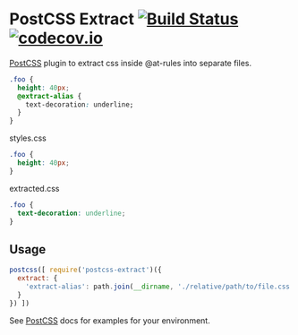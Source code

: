 # PostCSS Extract [![Build Status][ci-img]][ci] [![codecov.io][codecov-img]][codecov]

[PostCSS] plugin to extract css inside @at-rules into separate files.

[PostCSS]:     https://github.com/postcss/postcss
[ci-img]:      https://travis-ci.org/Nitive/postcss-extract.svg
[ci]:          https://travis-ci.org/Nitive/postcss-extract
[codecov-img]: https://codecov.io/github/Nitive/postcss-extract/coverage.svg?branch=master
[codecov]:     https://codecov.io/github/Nitive/postcss-extract?branch=master

```css
.foo {
  height: 40px;
  @extract-alias {
    text-decoration: underline;
  }
}
```

styles.css
```css
.foo {
  height: 40px;
}
```

extracted.css
```css
.foo {
  text-decoration: underline;
}
```

## Usage

```js
postcss([ require('postcss-extract')({
  extract: {
    'extract-alias': path.join(__dirname, './relative/path/to/file.css')
  }
}) ])
```

See [PostCSS] docs for examples for your environment.
